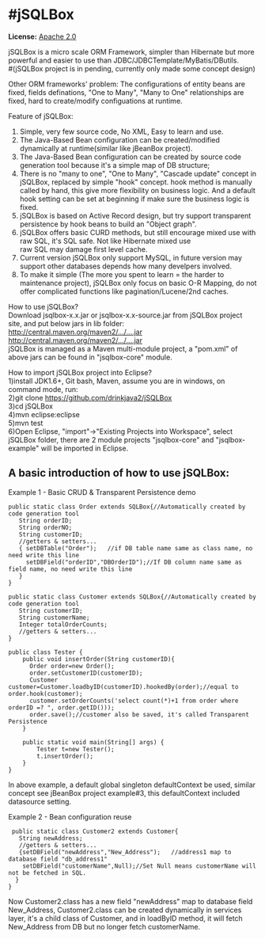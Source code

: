 #jSQLBox
====

**License:** [Apache 2.0](http://www.apache.org/licenses/LICENSE-2.0)

jSQLBox is a micro scale ORM Framework, simpler than Hibernate but more powerful and easier to use than JDBC/JDBCTemplate/MyBatis/DButils.  
#(jSQLBox project is in pending, currently only made some concept design)  

Other ORM frameworks' problem:
The configurations of entity beans are fixed, fields definations, "One to Many", "Many to One" relationships are fixed, hard to create/modify configuations at runtime.  

Feature of jSQLBox:  
1) Simple, very few source code, No XML, Easy to learn and use.   
2) The Java-Based Bean configuration can be created/modified dynamically at runtime(similar like jBeanBox project). 
3) The Java-Based Bean configuration can be created by source code generation tool because it's a simple map of DB structure; 
4) There is no "many to one", "One to Many", "Cascade update" concept in jSQLBox, replaced by simple "hook" concept. hook method is manually called by hand, this give more flexibility on business logic. And a default hook setting can be set at beginning if make sure the business logic is fixed.
5) jSQLBox is based on Active Record design, but try support transparent persistence by hook beans to build an "Object graph".
6) jSQLBox offers basic CURD methods, but still encourage mixed use with raw SQL, it's SQL safe. Not like Hibernate mixed use  
raw SQL may damage first level cache.
7) Current version jSQLBox only support MySQL, in future version may support other databases depends how many develpers involved.
8) To make it simple (The more you spent to learn = the harder to maintenance project), jSQLBox only focus on basic O-R Mapping, do not offer complicated functions like pagination/Lucene/2nd caches.

How to use jSQLBox?  
Download jsqlbox-x.x.jar or jsqlbox-x.x-source.jar from jSQLBox project site, and put below jars in lib folder:  
http://central.maven.org/maven2/.../....jar  
http://central.maven.org/maven2/.../....jar  
jSQLBox is managed as a Maven multi-module project, a "pom.xml" of above jars can be found in "jsqlbox-core" module.  

How to import jSQLBox project into Eclipse?  
1)install JDK1.6+, Git bash, Maven, assume you are in windows, on command mode, run:  
2)git clone https://github.com/drinkjava2/jSQLBox  
3)cd jSQLBox  
4)mvn eclipse:eclipse  
5)mvn test  
6)Open Eclipse, "import"->"Existing Projects into Workspace", select jSQLBox folder, there are 2 module projects "jsqlbox-core" and "jsqlbox-example" will be imported in Eclipse.

A basic introduction of how to use jSQLBox:
---
Example 1 - Basic CRUD & Transparent Persistence demo
```
public static class Order extends SQLBox{//Automatically created by code generation tool
   String orderID;  
   String orderNO;  
   String customerID;  
   //getters & setters...
   { setDBTable("Order");   //if DB table name same as class name, no need write this line
     setDBField("orderID","DBOrderID");//If DB column name same as field name, no need write this line
   }
}

public static class Customer extends SQLBox{//Automatically created by code generation tool
   String customerID; 
   String customerName;  
   Integer totalOrderCounts;
   //getters & setters...
} 

public class Tester {
    public void insertOrder(String customerID){
      Order order=new Order();
      order.setCustomerID(customerID);
      Customer customer=Customer.loadbyID(customerID).hookedBy(order);//equal to order.hook(customer);
      customer.setOrderCounts('select count(*)+1 from order where orderID =? ", order.getID()));
      order.save();//customer also be saved, it's called Transparent Persistence
    }
    
    public static void main(String[] args) {
        Tester t=new Tester();
        t.insertOrder();
    }
} 
```
In above example, a default global singleton defaultContext be used, similar concept see jBeanBox project example#3, this defaultContext included datasource setting.
 
Example 2 - Bean configuration reuse
```
 public static class Customer2 extends Customer{ 
   String newAddress;
   //getters & setters...
   {setDBField("newAddress","New_Address");   //address1 map to database field "db_address1" 
    setDBField("customerName",Null);//Set Null means customerName will not be fetched in SQL.
  }
} 
```
Now Customer2.class has a new field "newAddress" map to database field New_Address, Customer2.class can be created dynamically in services layer, it's a child class of Customer, and in loadByID method, it will fetch New_Address from DB but no longer fetch customerName.
 

